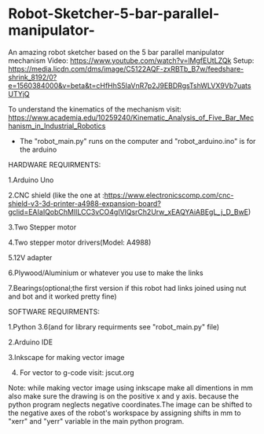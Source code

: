 # Robot-Sketcher-5-bar-parallel-manipulator-
An amazing robot sketcher based on the 5 bar parallel manipulator mechanism
Video: https://www.youtube.com/watch?v=lMgfEUtLZQk
Setup: https://media.licdn.com/dms/image/C5122AQF-zxRBTb_B7w/feedshare-shrink_8192/0?e=1560384000&v=beta&t=cHfHhS5IaVnR7p2J9EBDRgsTshWLVX9Vb7uatsUTYjQ

To understand the kinematics of the mechanism visit: https://www.academia.edu/10259240/Kinematic_Analysis_of_Five_Bar_Mechanism_in_Industrial_Robotics

* The "robot_main.py" runs on the computer and "robot_arduino.ino" is for the arduino

HARDWARE REQUIRMENTS:

1.Arduino Uno

2.CNC shield (like the one at :https://www.electronicscomp.com/cnc-shield-v3-3d-printer-a4988-expansion-board?gclid=EAIaIQobChMIlLCC3vCO4gIVlQsrCh2Urw_xEAQYAiABEgL_j_D_BwE)

3.Two Stepper motor

4.Two stepper motor drivers(Model: A4988)

5.12V adapter

6.Plywood/Aluminium or whatever you use to make the links

7.Bearings(optional;the first version if this robot had links joined using nut and bot and it worked pretty fine)

SOFTWARE REQUIRMENTS:

1.Python 3.6(and for library requirments see "robot_main.py" file)

2.Arduino IDE

3.Inkscape for making vector image

4. For vector to g-code visit: jscut.org


Note: while making vector image using inkscape make all dimentions in mm also make sure the drawing is on the positive x and y axis.
      because the python program neglects negative coordinates.The image can be shifted to the negative axes of the robot's workspace 
      by assigning shifts in mm to "xerr" and "yerr" variable in the main python program.

